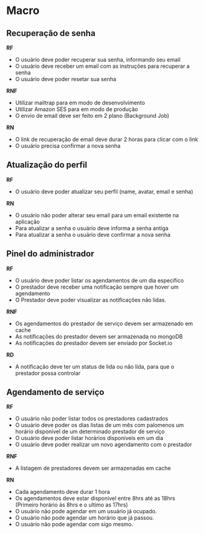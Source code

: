 # Macro

## Recuperação de senha

  **RF**
  - O usuário deve poder recuperar sua senha, informando seu email
  - O usuário deve receber um email com as instruções para recuperar a senha
  - O usuário deve poder resetar sua senha

  **RNF**

  - Utilizar mailtrap para em modo de desenvolvimento
  - Utilizar Amazon SES para em modo de produção
  - O envio de email deve ser feito em 2 plano (Background Job)

  **RN**

  - O link de recuperação de email deve durar 2 horas para clicar com o link
  - O usuário precisa confirmar a nova senha

## Atualização do perfil

   **RF**
  - O usuário deve poder atualizar seu perfil (name, avatar, email e senha)

  **RN**

  - O usuário não poder alterar seu email para um email existente na aplicação
  - Para atualizar a senha o usuário deve informa a senha antiga
  - Para atualizar a senha o usuário deve confirmar a nova senha

## Pinel do administrador

  **RF**

  - O usuário deve poder listar os agendamentos de um dia especifico
  - O prestador deve receber uma notificação sempre que hover um agendamento
  - O Prestador deve poder visualizar as notificações não lidas.

  **RNF**

  - Os agendamentos do prestador de serviço devem ser armazenado em cache
  - As notificações do prestador devem ser armazenada no mongoDB
  - As notificações  do prestador devem ser enviado por Socket.io

  **RD**

  - A notificação deve ter um status de lida ou não lida, para que o prestador possa controlar
  

## Agendamento de serviço

   **RF**
  - O usuário não poder listar todos os prestadores cadastrados
  - O usuário deve poder os dias listas de um mês com palomenos um horário disponível de um determinado prestador de serviço
  - O usuário deve poder listar horários disponíveis em um dia 
  - O usuário deve poder realizar um novo agendamento com o prestador

  **RNF**

  - A listagem de prestadores devem ser armazenadas em cache

  **RN**

  - Cada agendamento deve durar 1 hora
  - Os agendamentos deve estar disponível entre 8hrs até as 18hrs (Primeiro horário ás 8hrs e o ultimo as 17hrs)
  - O usuário não pode agendar em um usuário já ocupado.
  - O usuário não pode agendar um horário que já passou.
  - O usuário não pode agendar com sigo mesmo.

